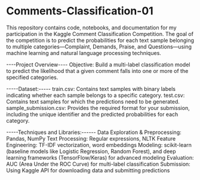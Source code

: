 # Comments-Classification-01

This repository contains code, notebooks, and documentation for my participation in the Kaggle Comment Classification Competition. The goal of the competition is to predict the probabilities for each text sample belonging to multiple categories—Complaint, Demands, Praise, and Questions—using machine learning and natural language processing techniques.

----Project Overview----
Objective:
Build a multi-label classification model to predict the likelihood that a given comment falls into one or more of the specified categories.

-----Dataset:-----
train.csv: Contains text samples with binary labels indicating whether each sample belongs to a specific category.
test.csv: Contains text samples for which the predictions need to be generated.
sample_submission.csv: Provides the required format for your submission, including the unique identifier and the predicted probabilities for each category.

-----Techniques and Libraries:------
Data Exploration & Preprocessing: Pandas, NumPy
Text Processing: Regular expressions, NLTK
Feature Engineering: TF-IDF vectorization, word embeddings
Modeling: scikit-learn (baseline models like Logistic Regression, Random Forest), and deep learning frameworks (TensorFlow/Keras) for advanced modeling
Evaluation: AUC (Area Under the ROC Curve) for multi-label classification
Submission: Using Kaggle API for downloading data and submitting predictions
